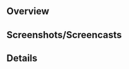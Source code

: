 ## Overview
<!-- Required. Describe, briefly, why this is necessary and what the overarching architecture is. -->

## Screenshots/Screencasts
<!-- Optional. Provide supporting screen shots/casts. -->

## Details
<!-- Optional. As bullet points, list related issue(s); major highlights; team callouts; and/or other information that is helpful. -->
